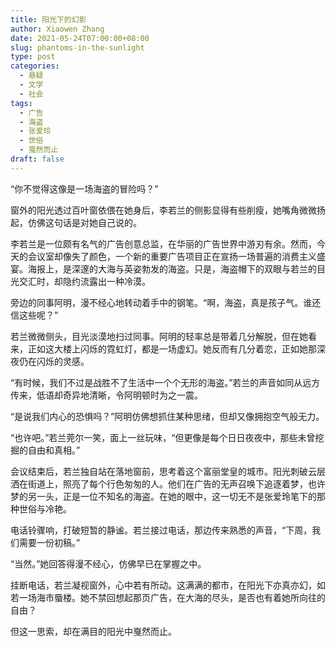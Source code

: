 ```yaml
---
title: 阳光下的幻影
author: Xiaowen Zhang
date: 2021-05-24T07:00:00+08:00
slug: phantoms-in-the-sunlight
type: post
categories:
  - 悬疑
  - 文学
  - 社会
tags:
  - 广告
  - 海盗
  - 张爱玲
  - 世俗
  - 戛然而止
draft: false
---
```


“你不觉得这像是一场海盗的冒险吗？”

窗外的阳光透过百叶窗依偎在她身后，李若兰的侧影显得有些削瘦，她嘴角微微扬起，仿佛这句话是对她自己说的。

李若兰是一位颇有名气的广告创意总监，在华丽的广告世界中游刃有余。然而，今天的会议室却像失了颜色，一个新的重要广告项目正在宣扬一场普遍的消费主义盛宴。海报上，是深邃的大海与英姿勃发的海盗。只是，海盗帽下的双眼与若兰的目光交汇时，却隐约流露出一种冷漠。

旁边的同事阿明，漫不经心地转动着手中的钢笔。“啊，海盗，真是孩子气。谁还信这些呢？”

若兰微微侧头，目光淡漠地扫过同事。阿明的轻率总是带着几分解脱，但在她看来，正如这大楼上闪烁的霓虹灯，都是一场虚幻。她反而有几分着恋，正如她那深夜仍在闪烁的灵感。

“有时候，我们不过是战胜不了生活中一个个无形的海盗。”若兰的声音如同从远方传来，低语却奇异地清晰，令阿明顿时为之一震。

“是说我们内心的恐惧吗？”阿明仿佛想抓住某种思绪，但却又像拥抱空气般无力。

“也许吧。”若兰莞尔一笑，面上一丝玩味，“但更像是每个日日夜夜中，那些未曾挖掘的自由和真相。”

会议结束后，若兰独自站在落地窗前，思考着这个富丽堂皇的城市。阳光刺破云层洒在街道上，照亮了每个行色匆匆的人。他们在广告的无声召唤下追逐着梦，也许梦的另一头，正是一位不知名的海盗。在她的眼中，这一切无不是张爱玲笔下的那种世俗与冷艳。

电话铃骤响，打破短暂的静谧。若兰接过电话，那边传来熟悉的声音，“下周，我们需要一份初稿。”

“当然。”她回答得漫不经心，仿佛早已在掌握之中。

挂断电话，若兰凝视窗外，心中若有所动。这满满的都市，在阳光下亦真亦幻，如若一场海市蜃楼。她不禁回想起那页广告，在大海的尽头，是否也有着她所向往的自由？

但这一思索，却在满目的阳光中戛然而止。
